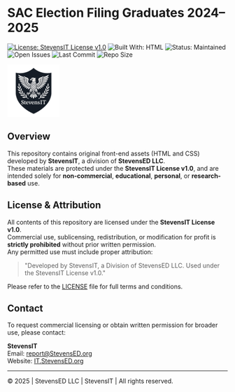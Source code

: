 
# SAC Election Filing Graduates 2024–2025

[![License: StevensIT License v1.0](https://img.shields.io/badge/License-StevensIT%20License%20v1.0-F7F5F0?style=flat-square&logoColor=white&labelColor=191F27)](./LICENSE)
![Built With: HTML](https://img.shields.io/badge/Built%20with-HTML-0A0A23?style=flat-square&logo=html5&logoColor=white&labelColor=0A0A23)
![Status: Maintained](https://img.shields.io/badge/status-maintained-0A0A23?style=flat-square&labelColor=0A0A23&color=4CAF50)
![Open Issues](https://img.shields.io/github/issues/arste890/SAC-Election-Filing-Graduates?style=flat-square&labelColor=0A0A23)
![Last Commit](https://img.shields.io/github/last-commit/arste890/SAC-Election-Filing-Graduates?style=flat-square&labelColor=0A0A23)
![Repo Size](https://img.shields.io/github/repo-size/arste890/SAC-Election-Filing-Graduates?style=flat-square&labelColor=0A0A23)

<a href="./LICENSE">
  <img src="https://github.com/arste890/SAC/blob/main/StevensIT-Logo.png?raw=true" alt="StevensIT Logo" width="120"/>
</a>

## Overview

This repository contains original front-end assets (HTML and CSS) developed by **StevensIT**, a division of **StevensED LLC**.  
These materials are protected under the **StevensIT License v1.0**, and are intended solely for **non-commercial**, **educational**, **personal**, or **research-based** use.

## License & Attribution

All contents of this repository are licensed under the **StevensIT License v1.0**.  
Commercial use, sublicensing, redistribution, or modification for profit is **strictly prohibited** without prior written permission.  
Any permitted use must include proper attribution:

> "Developed by StevensIT, a Division of StevensED LLC. Used under the StevensIT License v1.0."

Please refer to the [LICENSE](./LICENSE) file for full terms and conditions.

## Contact

To request commercial licensing or obtain written permission for broader use, please contact:

**StevensIT**  
Email: report@StevensED.org  
Website: [IT.StevensED.org](https://IT.StevensED.org)

---

© 2025 | StevensED LLC | StevensIT | All rights reserved.
